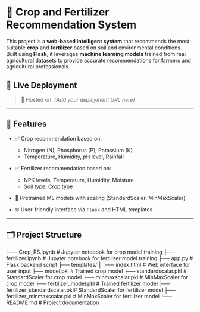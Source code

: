 # 🌾 Crop and Fertilizer Recommendation System

This project is a **web-based intelligent system** that recommends the most suitable **crop** and **fertilizer** based on soil and environmental conditions. Built using **Flask**, it leverages **machine learning models** trained from real agricultural datasets to provide accurate recommendations for farmers and agricultural professionals.

## 🔗 Live Deployment
> 🚀 Hosted on: *[Add your deployment URL here]*

---

## 🧠 Features

- ✅ Crop recommendation based on:
  - Nitrogen (N), Phosphorus (P), Potassium (K)
  - Temperature, Humidity, pH level, Rainfall

- ✅ Fertilizer recommendation based on:
  - NPK levels, Temperature, Humidity, Moisture
  - Soil type, Crop type

- 🧮 Pretrained ML models with scaling (StandardScaler, MinMaxScaler)
- 🌐 User-friendly interface via `Flask` and HTML templates

---

## 🗂️ Project Structure
├── Crop_RS.ipynb # Jupyter notebook for crop model training
├── fertilizer.ipynb # Jupyter notebook for fertilizer model training
├── app.py # Flask backend script
├── templates/
│ └── index.html # Web interface for user input
├── model.pkl # Trained crop model
├── standardscalar.pkl # StandardScaler for crop model
├── minmaxscalar.pkl # MinMaxScaler for crop model
├── fertilizer_model.pkl # Trained fertilizer model
├── fertilizer_standardscalar.pkl# StandardScaler for fertilizer model
├── fertilizer_minmaxscalar.pkl # MinMaxScaler for fertilizer model
└── README.md # Project documentation
